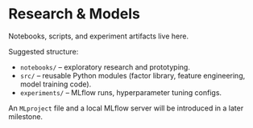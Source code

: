 # Research & Models

Notebooks, scripts, and experiment artifacts live here.

Suggested structure:

* `notebooks/` – exploratory research and prototyping.
* `src/` – reusable Python modules (factor library, feature engineering, model training code).
* `experiments/` – MLflow runs, hyperparameter tuning configs.

An `MLproject` file and a local MLflow server will be introduced in a later milestone.